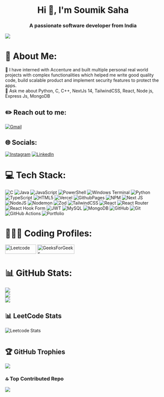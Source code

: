 <h1 align="center">Hi 👋, I'm Soumik Saha</h1>
<h3 align="center">A passionate software developer from India</h3>

[![](https://visitcount.itsvg.in/api?id=soumik-github-4223&icon=0&color=13)](https://visitcount.itsvg.in)
# 💫 About Me:
🔭 I have interned with Accenture and built multiple personal real world projects with complex functionalities which helped me write good quality code, build scalable product and implement security features to protect the apps. <br>💬 Ask me about Python, C, C++, NextJs 14, TailwindCSS, React, Node js, Express Js, MongoDB<br>

## ✏️ Reach out to me: 
[![Gmail](https://img.shields.io/badge/Gmail-D14836?logo=gmail&logoColor=white)](mailto:soumiksaha4223@gmail.com)

## 🌐 Socials:
[![Instagram](https://img.shields.io/badge/Instagram-%23E4405F.svg?logo=Instagram&logoColor=white)](https://www.instagram.com/s_saha.insta/) [![LinkedIn](https://img.shields.io/badge/LinkedIn-%230077B5.svg?logo=linkedin&logoColor=white)](https://www.linkedin.com/in/soumik-saha-profile/)

# 💻 Tech Stack:
![C](https://img.shields.io/badge/c-%2300599C.svg?style=for-the-badge&logo=c&logoColor=white) ![Java](https://img.shields.io/badge/java-%23ED8B00.svg?style=for-the-badge&logo=openjdk&logoColor=white) ![JavaScript](https://img.shields.io/badge/javascript-%23323330.svg?style=for-the-badge&logo=javascript&logoColor=%23F7DF1E) ![PowerShell](https://img.shields.io/badge/PowerShell-%235391FE.svg?style=for-the-badge&logo=powershell&logoColor=white) ![Windows Terminal](https://img.shields.io/badge/Windows%20Terminal-%234D4D4D.svg?style=for-the-badge&logo=windows-terminal&logoColor=white) ![Python](https://img.shields.io/badge/python-3670A0?style=for-the-badge&logo=python&logoColor=ffdd54) ![TypeScript](https://img.shields.io/badge/typescript-%23007ACC.svg?style=for-the-badge&logo=typescript&logoColor=white) ![HTML5](https://img.shields.io/badge/html5-%23E34F26.svg?style=for-the-badge&logo=html5&logoColor=white) ![Vercel](https://img.shields.io/badge/vercel-%23000000.svg?style=for-the-badge&logo=vercel&logoColor=white) ![GithubPages](https://img.shields.io/badge/github%20pages-121013?style=for-the-badge&logo=github&logoColor=white) ![NPM](https://img.shields.io/badge/NPM-%23CB3837.svg?style=for-the-badge&logo=npm&logoColor=white) ![Next JS](https://img.shields.io/badge/Next-black?style=for-the-badge&logo=next.js&logoColor=white) ![NodeJS](https://img.shields.io/badge/node.js-6DA55F?style=for-the-badge&logo=node.js&logoColor=white) ![Nodemon](https://img.shields.io/badge/NODEMON-%23323330.svg?style=for-the-badge&logo=nodemon&logoColor=%BBDEAD) ![Zod](https://img.shields.io/badge/zod-%233068b7.svg?style=for-the-badge&logo=zod&logoColor=white) ![TailwindCSS](https://img.shields.io/badge/tailwindcss-%2338B2AC.svg?style=for-the-badge&logo=tailwind-css&logoColor=white) ![React](https://img.shields.io/badge/react-%2320232a.svg?style=for-the-badge&logo=react&logoColor=%2361DAFB) ![React Router](https://img.shields.io/badge/React_Router-CA4245?style=for-the-badge&logo=react-router&logoColor=white) ![React Hook Form](https://img.shields.io/badge/React%20Hook%20Form-%23EC5990.svg?style=for-the-badge&logo=reacthookform&logoColor=white) ![JWT](https://img.shields.io/badge/JWT-black?style=for-the-badge&logo=JSON%20web%20tokens) ![MySQL](https://img.shields.io/badge/mysql-4479A1.svg?style=for-the-badge&logo=mysql&logoColor=white) ![MongoDB](https://img.shields.io/badge/MongoDB-%234ea94b.svg?style=for-the-badge&logo=mongodb&logoColor=white) ![GitHub](https://img.shields.io/badge/github-%23121011.svg?style=for-the-badge&logo=github&logoColor=white) ![Git](https://img.shields.io/badge/git-%23F05033.svg?style=for-the-badge&logo=git&logoColor=white) ![GitHub Actions](https://img.shields.io/badge/github%20actions-%232671E5.svg?style=for-the-badge&logo=githubactions&logoColor=white) ![Portfolio](https://img.shields.io/badge/Portfolio-%23000000.svg?style=for-the-badge&logo=firefox&logoColor=#FF7139)

# 👨🏻‍💻 Coding Profiles:
<p align="left">
<a href="https://www.leetcode.com/soumik_leetcode" target="blank">
    <img src="https://img.shields.io/badge/Leetcode-white?style=flat-square&logo=Leetcode&logoColor=black" alt="Leetcode" height="30" width="100"/></a>
<a href="https://auth.geeksforgeeks.org/user/soumiksaha_gfg" target="blank">
    <img src="https://img.shields.io/badge/GeeksForGeeks-white?style=flat-square&logo=GeeksForGeeks&logoColor=green" alt="GeeksForGeeks" height="30" width="120"/></a>
<!-- <a href="https://www.codechef.com/users/soumik_9444" target="blank">
    <img src="https://img.shields.io/badge/Codechef-white?style=flat-square&logo=Codechef&logoColor=black" alt="Codechef" height="30" width="100"/></a>
<a href="https://codeforces.com/profile/soumik_9444" target="blank">
    <img src="https://img.shields.io/badge/Codeforces-white?style=flat-square&logo=Codeforces&logoColor=blue" alt="Codeforces" height="30" width="100"/></a> -->
</p>


# 📊 GitHub Stats:
![](https://github-readme-stats.vercel.app/api?username=soumik-github-4223&theme=onedark&hide_border=false&include_all_commits=true&count_private=false)<br/>
![](https://github-readme-streak-stats.herokuapp.com/?user=soumik-github-4223&theme=onedark&hide_border=false)<br/>
![](https://github-readme-stats.vercel.app/api/top-langs/?username=soumik-github-4223&theme=onedark&hide_border=false&include_all_commits=true&count_private=false&layout=compact)

## 📊 LeetCode Stats

![Leetcode Stats](https://leetcard.jacoblin.cool/soumik_leetcode?ext=contest)
<br><br>


## 🏆 GitHub Trophies
![](https://github-profile-trophy.vercel.app/?username=soumik-github-4223&theme=onedark&no-frame=true&no-bg=true&margin-w=4)

### 🔝 Top Contributed Repo
![](https://github-contributor-stats.vercel.app/api?username=soumik-github-4223&limit=5&theme=onedark&combine_all_yearly_contributions=true)


<!-- Proudly created with GPRM ( https://gprm.itsvg.in ) -->
